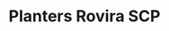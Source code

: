 ---
title: "Planters Rovira SCP"
url: /cabrera-de-mar/planters-rovira-scp/
shop: centro de jardinería
---
